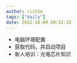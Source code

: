 ```yaml
---
author: rich1e
tags: ["daily"]
date: 2022-10-09 09:52:15
---
```


- 电脑环境配置
- 获取代码，并启动项目
- 新人培训：光电芯片知识